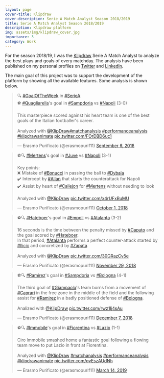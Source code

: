 ```yaml
---
layout: page
cover-title: Klipdraw
cover-description: Serie A Match Analyst Season 2018/2019
title: Serie A Match Analyst Season 2018/2019
description: Klipdraw platform
img: assets/img/klipdraw_cover.jpg
importance: 3
category: Work
---
```


For the season 2018/19, I was the [Klipdraw](https://www.klipdraw.com/en/) Serie A Match Analyst to analyze the best plays and goals of every matchday.
The analysis have been published on my personal profiles on [Twitter](https://twitter.com/erasmopurif11) and [LinkedIn](https://www.linkedin.com/in/erasmopurificato11/).

The main goal of this project was to support the development of the platform by showing all the available features. Some analysis is shown below.

<blockquote class="twitter-tweet tw-align-center"><p lang="en" dir="ltr">🔍 <a href="https://twitter.com/hashtag/GoalOfTheWeek?src=hash&amp;ref_src=twsrc%5Etfw">#GoalOfTheWeek</a> in <a href="https://twitter.com/hashtag/SerieA?src=hash&amp;ref_src=twsrc%5Etfw">#SerieA</a><br>⚽️ <a href="https://twitter.com/hashtag/Quagliarella?src=hash&amp;ref_src=twsrc%5Etfw">#Quagliarella</a>&#39;s goal in <a href="https://twitter.com/hashtag/Sampdoria?src=hash&amp;ref_src=twsrc%5Etfw">#Sampdoria</a> vs <a href="https://twitter.com/hashtag/Napoli?src=hash&amp;ref_src=twsrc%5Etfw">#Napoli</a> (3-0)<br><br>This masterpiece scored against his heart team is one of the best goals of the Italian footballer&#39;s career.<br><br>Analyzed with <a href="https://twitter.com/KlipDraw?ref_src=twsrc%5Etfw">@KlipDraw</a><a href="https://twitter.com/hashtag/matchanalysis?src=hash&amp;ref_src=twsrc%5Etfw">#matchanalysis</a> <a href="https://twitter.com/hashtag/performanceanalysis?src=hash&amp;ref_src=twsrc%5Etfw">#performanceanalysis</a> <a href="https://twitter.com/hashtag/klipdrawanimate?src=hash&amp;ref_src=twsrc%5Etfw">#klipdrawanimate</a> <a href="https://t.co/FOrDBD6uc1">pic.twitter.com/FOrDBD6uc1</a></p>&mdash; Erasmo Purificato (@erasmopurif11) <a href="https://twitter.com/erasmopurif11/status/1037793138163818496?ref_src=twsrc%5Etfw">September 6, 2018</a></blockquote> <script async src="https://platform.twitter.com/widgets.js" charset="utf-8"></script>

<blockquote class="twitter-tweet tw-align-center"><p lang="en" dir="ltr">⚽️🔍 <a href="https://twitter.com/hashtag/Mertens?src=hash&amp;ref_src=twsrc%5Etfw">#Mertens</a>&#39;s goal in <a href="https://twitter.com/hashtag/Juve?src=hash&amp;ref_src=twsrc%5Etfw">#Juve</a> vs <a href="https://twitter.com/hashtag/Napoli?src=hash&amp;ref_src=twsrc%5Etfw">#Napoli</a> (3-1)<br><br>Key points:<br>❌ Mistake of <a href="https://twitter.com/hashtag/Bonucci?src=hash&amp;ref_src=twsrc%5Etfw">#Bonucci</a> in passing the ball to <a href="https://twitter.com/hashtag/Dybala?src=hash&amp;ref_src=twsrc%5Etfw">#Dybala</a><br>✔️ Intercept by <a href="https://twitter.com/hashtag/Allan?src=hash&amp;ref_src=twsrc%5Etfw">#Allan</a> that starts the counterattack for Napoli<br>✔️ Assist by heart of <a href="https://twitter.com/hashtag/Callejon?src=hash&amp;ref_src=twsrc%5Etfw">#Callejon</a> for <a href="https://twitter.com/hashtag/Mertens?src=hash&amp;ref_src=twsrc%5Etfw">#Mertens</a> without needing to look<br><br>Analyzed with <a href="https://twitter.com/KlipDraw?ref_src=twsrc%5Etfw">@KlipDraw</a> <a href="https://t.co/x4rUFxBuMU">pic.twitter.com/x4rUFxBuMU</a></p>&mdash; Erasmo Purificato (@erasmopurif11) <a href="https://twitter.com/erasmopurif11/status/1046900171567783938?ref_src=twsrc%5Etfw">October 1, 2018</a></blockquote> <script async src="https://platform.twitter.com/widgets.js" charset="utf-8"></script>

<blockquote class="twitter-tweet tw-align-center"><p lang="en" dir="ltr">⚽️🔍 <a href="https://twitter.com/hashtag/Hateboer?src=hash&amp;ref_src=twsrc%5Etfw">#Hateboer</a>&#39;s goal in <a href="https://twitter.com/hashtag/Empoli?src=hash&amp;ref_src=twsrc%5Etfw">#Empoli</a> vs <a href="https://twitter.com/hashtag/Atalanta?src=hash&amp;ref_src=twsrc%5Etfw">#Atalanta</a> (3-2)<br><br>16 seconds is the time between the penalty missed by <a href="https://twitter.com/hashtag/Caputo?src=hash&amp;ref_src=twsrc%5Etfw">#Caputo</a> and the goal scored by <a href="https://twitter.com/hashtag/Hateboer?src=hash&amp;ref_src=twsrc%5Etfw">#Hateboer</a>.<br>In that period, <a href="https://twitter.com/hashtag/Atalanta?src=hash&amp;ref_src=twsrc%5Etfw">#Atalanta</a> performs a perfect counter-attack started by <a href="https://twitter.com/hashtag/Ilicic?src=hash&amp;ref_src=twsrc%5Etfw">#Ilicic</a> and concretized by <a href="https://twitter.com/hashtag/Zapata?src=hash&amp;ref_src=twsrc%5Etfw">#Zapata</a>.<br><br>Analyzed with <a href="https://twitter.com/KlipDraw?ref_src=twsrc%5Etfw">@KlipDraw</a> <a href="https://t.co/30GRazCv5e">pic.twitter.com/30GRazCv5e</a></p>&mdash; Erasmo Purificato (@erasmopurif11) <a href="https://twitter.com/erasmopurif11/status/1067933871365373952?ref_src=twsrc%5Etfw">November 29, 2018</a></blockquote> <script async src="https://platform.twitter.com/widgets.js" charset="utf-8"></script>

<blockquote class="twitter-tweet tw-align-center"><p lang="en" dir="ltr">⚽️🔍 <a href="https://twitter.com/hashtag/Ramirez?src=hash&amp;ref_src=twsrc%5Etfw">#Ramirez</a>&#39;s goal in <a href="https://twitter.com/hashtag/Sampdoria?src=hash&amp;ref_src=twsrc%5Etfw">#Sampdoria</a> vs <a href="https://twitter.com/hashtag/Bologna?src=hash&amp;ref_src=twsrc%5Etfw">#Bologna</a> (4-1)<br><br>The third goal of <a href="https://twitter.com/hashtag/Giampaolo?src=hash&amp;ref_src=twsrc%5Etfw">#Giampaolo</a>&#39;s team borns from a movement of <a href="https://twitter.com/hashtag/Caprari?src=hash&amp;ref_src=twsrc%5Etfw">#Caprari</a> in the free zone in the middle of the field and the following assist for <a href="https://twitter.com/hashtag/Ramirez?src=hash&amp;ref_src=twsrc%5Etfw">#Ramirez</a> in a badly positioned defense of <a href="https://twitter.com/hashtag/Bologna?src=hash&amp;ref_src=twsrc%5Etfw">#Bologna</a>.<br><br>Analized with <a href="https://twitter.com/KlipDraw?ref_src=twsrc%5Etfw">@KlipDraw</a> <a href="https://t.co/rwz1Ij4sAu">pic.twitter.com/rwz1Ij4sAu</a></p>&mdash; Erasmo Purificato (@erasmopurif11) <a href="https://twitter.com/erasmopurif11/status/1070831499384160257?ref_src=twsrc%5Etfw">December 7, 2018</a></blockquote> <script async src="https://platform.twitter.com/widgets.js" charset="utf-8"></script>

<blockquote class="twitter-tweet tw-align-center"><p lang="en" dir="ltr">⚽️🔍 <a href="https://twitter.com/hashtag/Immobile?src=hash&amp;ref_src=twsrc%5Etfw">#Immobile</a>&#39;s goal in <a href="https://twitter.com/hashtag/Fiorentina?src=hash&amp;ref_src=twsrc%5Etfw">#Fiorentina</a> vs <a href="https://twitter.com/hashtag/Lazio?src=hash&amp;ref_src=twsrc%5Etfw">#Lazio</a> (1-1)<br><br>Ciro Immobile smashed home a fantastic goal following a flowing team move to put Lazio in front at Fiorentina.<br><br>Analyzed with <a href="https://twitter.com/KlipDraw?ref_src=twsrc%5Etfw">@KlipDraw</a> <a href="https://twitter.com/hashtag/matchanalysis?src=hash&amp;ref_src=twsrc%5Etfw">#matchanalysis</a> <a href="https://twitter.com/hashtag/performanceanalysis?src=hash&amp;ref_src=twsrc%5Etfw">#performanceanalysis</a> <a href="https://twitter.com/hashtag/klipdrawanimate?src=hash&amp;ref_src=twsrc%5Etfw">#klipdrawanimate</a> <a href="https://t.co/qvEszAUdNh">pic.twitter.com/qvEszAUdNh</a></p>&mdash; Erasmo Purificato (@erasmopurif11) <a href="https://twitter.com/erasmopurif11/status/1106329044012990465?ref_src=twsrc%5Etfw">March 14, 2019</a></blockquote> <script async src="https://platform.twitter.com/widgets.js" charset="utf-8"></script>
